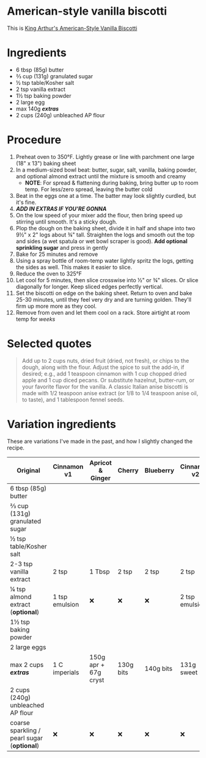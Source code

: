 # American-style vanilla biscotti

This is [King Arthur's American-Style Vanilla Biscotti](https://www.kingarthurbaking.com/recipes/american-style-vanilla-biscotti-recipe)

# Ingredients
* 6 tbsp (85g) butter
* ⅔ cup (131g) granulated sugar
* ½ tsp table/Kosher salt
* 2 tsp vanilla extract
* 1½ tsp baking powder
* 2 large egg
* max 140g ***extras***
* 2 cups (240g) unbleached AP flour

# Procedure
1. Preheat oven to 350°F. Lightly grease or line with parchment one large (18" x 13") baking sheet
2. In a medium-sized bowl beat: butter, sugar, salt, vanilla, baking powder, and optional almond extract until the mixture is smooth and creamy
     * **NOTE**: For spread & flattening during baking, bring butter up to room temp. For less/zero spread, leaving the butter cold
4. Beat in the eggs one at a time. The batter may look slightly curdled, but it's fine.
5. ***ADD IN EXTRAS IF YOU'RE GONNA***
6. On the low speed of your mixer add the flour, then bring speed up stirring until smooth. It's a sticky dough.
7. Plop the dough on the baking sheet, divide it in half and shape into two 9½" x 2" logs about ¾" tall. Straighten the logs and smooth out the top and sides (a wet spatula or wet bowl scraper is good). **Add optional sprinkling sugar** and press in gently
8. Bake for 25 minutes and remove
9. Using a spray bottle of room-temp water lightly spritz the logs, getting the sides as well. This makes it easier to slice.
10. Reduce the oven to 325°F
11. Let cool for 5 minutes, then slice crosswise into ½" or ¾" slices. Or slice diagonally for longer. Keep sliced edges perfectly vertical.
12. Set the biscotti on edge on the baking sheet. Return to oven and bake 25-30 minutes, until they feel very dry and are turning golden. They'll firm up more more as they cool.
13. Remove from oven and let them cool on a rack. Store airtight at room temp for _weeks_

# Selected quotes

> Add up to 2 cups nuts, dried fruit (dried, not fresh), or chips to the dough, along with the flour. Adjust the spice to suit the add-in, if desired; e.g., add 1 teaspoon cinnamon with 1 cup chopped dried apple and 1 cup diced pecans. Or substitute hazelnut, butter-rum, or your favorite flavor for the vanilla. A classic Italian anise biscotti is made with 1/2 teaspoon anise extract (or 1/8 to 1/4 teaspoon anise oil, to taste), and 1 tablespoon fennel seeds.

# Variation ingredients
These are variations I've made in the past, and how I slightly changed the recipe.

| Original | Cinnamon v1 |  Apricot & Ginger | Cherry | Blueberry | Cinnamon v2 | Raspberry | Ginger |
| -------- | ----------- | ----------------- | ------ | --------- | ----------- | --------- | ------ |
| 6 tbsp (85g) butter | | | | | | 80g | |
| ⅔ cup (131g) granulated sugar | | | | | | | |
| ½ tsp table/Kosher salt | | | | | | | |
| 2-3 tsp vanilla extract | 2 tsp | 1 Tbsp | 2 tsp | 2 tsp | 2 tsp | 2 tsp |
| ¼ tsp almond extract (**optional**) | 1 tsp emulsion | ❌ | ❌ | ❌ | 2 tsp emulsion | ❌ |
| 1½ tsp baking powder | | | | | | | |
| 2 large eggs | | | | | | | |
| max 2 cups ***extras*** | 1 C imperials | 150g apr + 67g cryst | 130g bits | 140g bits | 131g sweet bits | 150g bits | 130g cryst |
| 2 cups (240g) unbleached AP flour | | | | | | | |
| coarse sparkling / pearl sugar (**optional**) | ❌ | ❌ | ❌ | ❌ | ❌ | ❌ | pearl |
